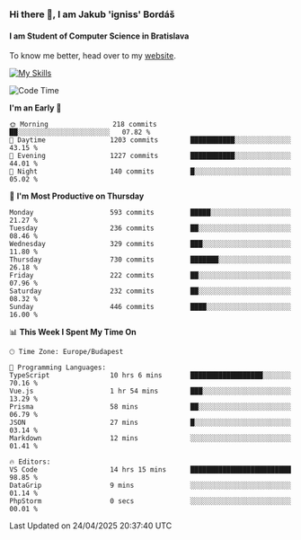 ### Hi there 👋, I am Jakub 'igniss' Bordáš

#### I am Student of Computer Science in Bratislava
To know me better, head over to my [website](https://bordas.sk).

[![My Skills](https://skillicons.dev/icons?i=js,typescript,html,css,figma,svelte,vue,next,postgresql,nest,express,nodejs)](https://bordas.sk)


<!--START_SECTION:waka-->
![Code Time](http://img.shields.io/badge/Code%20Time-1%2C860%20hrs%2032%20mins-blue)

**I'm an Early 🐤** 

```text
🌞 Morning                218 commits         ██░░░░░░░░░░░░░░░░░░░░░░░   07.82 % 
🌆 Daytime                1203 commits        ███████████░░░░░░░░░░░░░░   43.15 % 
🌃 Evening                1227 commits        ███████████░░░░░░░░░░░░░░   44.01 % 
🌙 Night                  140 commits         █░░░░░░░░░░░░░░░░░░░░░░░░   05.02 % 
```
📅 **I'm Most Productive on Thursday** 

```text
Monday                   593 commits         █████░░░░░░░░░░░░░░░░░░░░   21.27 % 
Tuesday                  236 commits         ██░░░░░░░░░░░░░░░░░░░░░░░   08.46 % 
Wednesday                329 commits         ███░░░░░░░░░░░░░░░░░░░░░░   11.80 % 
Thursday                 730 commits         ███████░░░░░░░░░░░░░░░░░░   26.18 % 
Friday                   222 commits         ██░░░░░░░░░░░░░░░░░░░░░░░   07.96 % 
Saturday                 232 commits         ██░░░░░░░░░░░░░░░░░░░░░░░   08.32 % 
Sunday                   446 commits         ████░░░░░░░░░░░░░░░░░░░░░   16.00 % 
```


📊 **This Week I Spent My Time On** 

```text
🕑︎ Time Zone: Europe/Budapest

💬 Programming Languages: 
TypeScript               10 hrs 6 mins       ██████████████████░░░░░░░   70.16 % 
Vue.js                   1 hr 54 mins        ███░░░░░░░░░░░░░░░░░░░░░░   13.29 % 
Prisma                   58 mins             ██░░░░░░░░░░░░░░░░░░░░░░░   06.79 % 
JSON                     27 mins             █░░░░░░░░░░░░░░░░░░░░░░░░   03.14 % 
Markdown                 12 mins             ░░░░░░░░░░░░░░░░░░░░░░░░░   01.41 % 

🔥 Editors: 
VS Code                  14 hrs 15 mins      █████████████████████████   98.85 % 
DataGrip                 9 mins              ░░░░░░░░░░░░░░░░░░░░░░░░░   01.14 % 
PhpStorm                 0 secs              ░░░░░░░░░░░░░░░░░░░░░░░░░   00.01 % 
```


 Last Updated on 24/04/2025 20:37:40 UTC
<!--END_SECTION:waka-->
